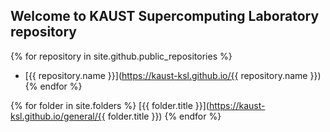 ## Welcome to KAUST Supercomputing Laboratory repository

{% for repository in site.github.public_repositories %}
  * [{{ repository.name }}](https://kaust-ksl.github.io/{{ repository.name }})
{% endfor %}

{% for folder in site.folders %}
   [{{ folder.title }}](https://kaust-ksl.github.io/general/{{ folder.title }})
{% endfor %}

